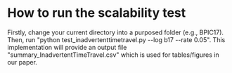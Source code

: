 # How to run the scalability test

Firstly, change your current directory into a purposed folder (e.g., BPIC17). Then, run "python test_inadvertenttimetravel.py --log b17 --rate 0.05".
This implementation will provide an output file "summary_InadvertentTimeTravel.csv" which is used for tables/figures in our paper.


